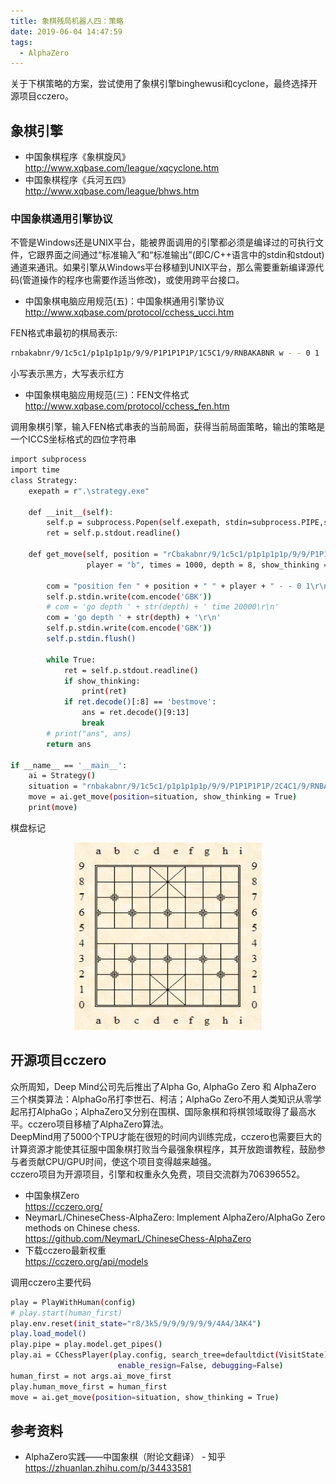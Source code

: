 ```yaml
---
title: 象棋残局机器人四：策略
date: 2019-06-04 14:47:59
tags:
  - AlphaZero
---
```

关于下棋策略的方案，尝试使用了象棋引擎binghewusi和cyclone，最终选择开源项目cczero。



## 象棋引擎
* 中国象棋程序《象棋旋风》 </br>http://www.xqbase.com/league/xqcyclone.htm
* 中国象棋程序《兵河五四》 </br>http://www.xqbase.com/league/bhws.htm


### 中国象棋通用引擎协议
不管是Windows还是UNIX平台，能被界面调用的引擎都必须是编译过的可执行文件，它跟界面之间通过“标准输入”和“标准输出”(即C/C++语言中的stdin和stdout)通道来通讯。如果引擎从Windows平台移植到UNIX平台，那么需要重新编译源代码(管道操作的程序也需要作适当修改)，或使用跨平台接口。

* 中国象棋电脑应用规范(五)：中国象棋通用引擎协议</br>http://www.xqbase.com/protocol/cchess_ucci.htm

FEN格式串最初的棋局表示:
``` bash
rnbakabnr/9/1c5c1/p1p1p1p1p/9/9/P1P1P1P1P/1C5C1/9/RNBAKABNR w - - 0 1
```
小写表示黑方，大写表示红方  
* 中国象棋电脑应用规范(三)：FEN文件格式 </br>http://www.xqbase.com/protocol/cchess_fen.htm  

调用象棋引擎，输入FEN格式串表的当前局面，获得当前局面策略，输出的策略是一个ICCS坐标格式的四位字符串
``` bash
import subprocess
import time
class Strategy:
    exepath = r".\strategy.exe"

    def __init__(self):
        self.p = subprocess.Popen(self.exepath, stdin=subprocess.PIPE,stdout=subprocess.PIPE, stderr=subprocess.PIPE)
        ret = self.p.stdout.readline()

    def get_move(self, position = "rCbakabnr/9/1c5c1/p1p1p1p1p/9/9/P1P1P1P1P/4C2C1/9/RNBAKABNR", 
                 player = "b", times = 1000, depth = 8, show_thinking = 1):   
        
        com = "position fen " + position + " " + player + " - - 0 1\r\n"
        self.p.stdin.write(com.encode('GBK'))
        # com = 'go depth ' + str(depth) + ' time 20000\r\n'
        com = 'go depth ' + str(depth) + '\r\n'
        self.p.stdin.write(com.encode('GBK'))
        self.p.stdin.flush()

        while True:
            ret = self.p.stdout.readline()
            if show_thinking:
                print(ret)
            if ret.decode()[:8] == 'bestmove':
                ans = ret.decode()[9:13]
                break
        # print("ans", ans)
        return ans

if __name__ == '__main__':
    ai = Strategy()
    situation = "rnbakabnr/9/1c5c1/p1p1p1p1p/9/9/P1P1P1P1P/2C4C1/9/RNBAKABNR"
    move = ai.get_move(position=situation, show_thinking = True)
    print(move)

```
棋盘标记
<div align=center>
<img src='象棋残局机器人四：策略\001.png' width=300 height=300>
</div>




## 开源项目cczero

众所周知，Deep Mind公司先后推出了Alpha Go, AlphaGo Zero 和 AlphaZero 三个棋类算法：AlphaGo吊打李世石、柯洁；AlphaGo Zero不用人类知识从零学起吊打AlphaGo；AlphaZero又分别在围棋、国际象棋和将棋领域取得了最高水平。cczero项目移植了AlphaZero算法。  
DeepMind用了5000个TPU才能在很短的时间内训练完成，cczero也需要巨大的计算资源才能使其征服中国象棋打败当今最强象棋程序，其开放跑谱教程，鼓励参与者贡献CPU/GPU时间，使这个项目变得越来越强。    
cczero项目为开源项目，引擎和权重永久免费，项目交流群为706396552。

* 中国象棋Zero</br> https://cczero.org/
* NeymarL/ChineseChess-AlphaZero: Implement AlphaZero/AlphaGo Zero methods on Chinese chess. </br>https://github.com/NeymarL/ChineseChess-AlphaZero
* 下载cczero最新权重 </br>https://cczero.org/api/models


调用cczero主要代码
``` bash
play = PlayWithHuman(config)
# play.start(human_first)
play.env.reset(init_state="r8/3k5/9/9/9/9/9/9/4A4/3AK4")
play.load_model()
play.pipe = play.model.get_pipes()
play.ai = CChessPlayer(play.config, search_tree=defaultdict(VisitState), pipes=play.pipe,
                        enable_resign=False, debugging=False)
human_first = not args.ai_move_first
play.human_move_first = human_first
move = ai.get_move(position=situation, show_thinking = True)
```


## 参考资料
* AlphaZero实践——中国象棋（附论文翻译） - 知乎</br> https://zhuanlan.zhihu.com/p/34433581

